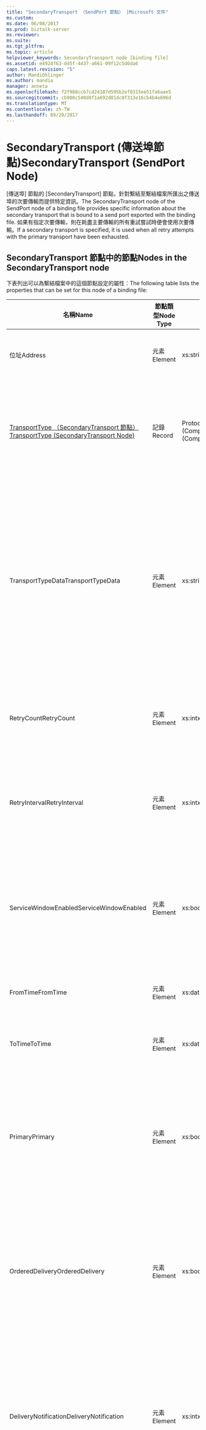 ```yaml
---
title: "SecondaryTransport （SendPort 節點） |Microsoft 文件"
ms.custom: 
ms.date: 06/08/2017
ms.prod: biztalk-server
ms.reviewer: 
ms.suite: 
ms.tgt_pltfrm: 
ms.topic: article
helpviewer_keywords: SecondaryTransport node [binding file]
ms.assetid: e4924f63-dd5f-4437-a661-09f12c5d6da6
caps.latest.revision: "5"
author: MandiOhlinger
ms.author: mandia
manager: anneta
ms.openlocfilehash: f2f988ccb7cd24187d595b2ef8315ee51fa6aae5
ms.sourcegitcommit: cb908c540d8f1a692d01dc8f313e16cb4b4e696d
ms.translationtype: MT
ms.contentlocale: zh-TW
ms.lasthandoff: 09/20/2017
---
```

# <a name="secondarytransport-sendport-node"></a><span data-ttu-id="18e93-102">SecondaryTransport (傳送埠節點)</span><span class="sxs-lookup"><span data-stu-id="18e93-102">SecondaryTransport (SendPort Node)</span></span>
<span data-ttu-id="18e93-103">[傳送埠] 節點的 [SecondaryTransport] 節點，針對繫結至繫結檔案所匯出之傳送埠的次要傳輸而提供特定資訊。</span><span class="sxs-lookup"><span data-stu-id="18e93-103">The SecondaryTransport node of the SendPort node of a binding file provides specific information about the secondary transport that is bound to a send port exported with the binding file.</span></span> <span data-ttu-id="18e93-104">如果有指定次要傳輸，則在耗盡主要傳輸的所有重試嘗試時便會使用次要傳輸。</span><span class="sxs-lookup"><span data-stu-id="18e93-104">If a secondary transport is specified, it is used when all retry attempts with the primary transport have been exhausted.</span></span>  
  
## <a name="nodes-in-the-secondarytransport-node"></a><span data-ttu-id="18e93-105">SecondaryTransport 節點中的節點</span><span class="sxs-lookup"><span data-stu-id="18e93-105">Nodes in the SecondaryTransport node</span></span>  
 <span data-ttu-id="18e93-106">下表列出可以為繫結檔案中的這個節點設定的屬性：</span><span class="sxs-lookup"><span data-stu-id="18e93-106">The following table lists the properties that can be set for this node of a binding file:</span></span>  
  
|<span data-ttu-id="18e93-107">**名稱**</span><span class="sxs-lookup"><span data-stu-id="18e93-107">**Name**</span></span>|<span data-ttu-id="18e93-108">**節點類型**</span><span class="sxs-lookup"><span data-stu-id="18e93-108">**Node Type**</span></span>|<span data-ttu-id="18e93-109">**資料類型**</span><span class="sxs-lookup"><span data-stu-id="18e93-109">**Data Type**</span></span>|<span data-ttu-id="18e93-110">**說明**</span><span class="sxs-lookup"><span data-stu-id="18e93-110">**Description**</span></span>|<span data-ttu-id="18e93-111">**限制**</span><span class="sxs-lookup"><span data-stu-id="18e93-111">**Restrictions**</span></span>|<span data-ttu-id="18e93-112">**註解**</span><span class="sxs-lookup"><span data-stu-id="18e93-112">**Comments**</span></span>|  
|--------------|-------------------|-------------------|---------------------|----------------------|------------------|  
|<span data-ttu-id="18e93-113">位址</span><span class="sxs-lookup"><span data-stu-id="18e93-113">Address</span></span>|<span data-ttu-id="18e93-114">元素</span><span class="sxs-lookup"><span data-stu-id="18e93-114">Element</span></span>|<span data-ttu-id="18e93-115">xs:string</span><span class="sxs-lookup"><span data-stu-id="18e93-115">xs:string</span></span>|<span data-ttu-id="18e93-116">指定傳輸的位址 (或 URI)。</span><span class="sxs-lookup"><span data-stu-id="18e93-116">Specifies the address (or URI) of the transport.</span></span>|<span data-ttu-id="18e93-117">不需要</span><span class="sxs-lookup"><span data-stu-id="18e93-117">Not required</span></span>|<span data-ttu-id="18e93-118">預設值：空白</span><span class="sxs-lookup"><span data-stu-id="18e93-118">Default value: empty</span></span>|  
|[<span data-ttu-id="18e93-119">TransportType （SecondaryTransport 節點）</span><span class="sxs-lookup"><span data-stu-id="18e93-119">TransportType (SecondaryTransport Node)</span></span>](../core/transporttype-secondarytransport-node.md)|<span data-ttu-id="18e93-120">記錄</span><span class="sxs-lookup"><span data-stu-id="18e93-120">Record</span></span>|<span data-ttu-id="18e93-121">ProtocolType (ComplexType)</span><span class="sxs-lookup"><span data-stu-id="18e93-121">ProtocolType (ComplexType)</span></span>|<span data-ttu-id="18e93-122">指定傳輸類型，這也是用於此傳輸的配接器名稱。</span><span class="sxs-lookup"><span data-stu-id="18e93-122">Specifies the transport type, which is also the name of the adapter used for this transport.</span></span>|<span data-ttu-id="18e93-123">不需要</span><span class="sxs-lookup"><span data-stu-id="18e93-123">Not required</span></span>|<span data-ttu-id="18e93-124">預設值：無</span><span class="sxs-lookup"><span data-stu-id="18e93-124">Default value: none</span></span>|  
|<span data-ttu-id="18e93-125">TransportTypeData</span><span class="sxs-lookup"><span data-stu-id="18e93-125">TransportTypeData</span></span>|<span data-ttu-id="18e93-126">元素</span><span class="sxs-lookup"><span data-stu-id="18e93-126">Element</span></span>|<span data-ttu-id="18e93-127">xs:string</span><span class="sxs-lookup"><span data-stu-id="18e93-127">xs:string</span></span>|<span data-ttu-id="18e93-128">指定特定於配接器的組態資訊。</span><span class="sxs-lookup"><span data-stu-id="18e93-128">Specifies configuration information specific to the adapter.</span></span>|<span data-ttu-id="18e93-129">不需要</span><span class="sxs-lookup"><span data-stu-id="18e93-129">Not required</span></span>|<span data-ttu-id="18e93-130">預設值：空白</span><span class="sxs-lookup"><span data-stu-id="18e93-130">Default value: empty</span></span><br /><br /> <span data-ttu-id="18e93-131">請參閱[整合式 BizTalk 配接器的組態屬性](../core/configuration-properties-for-integrated-biztalk-adapters.md)的配接器特定資訊可以儲存這個字串中的屬性。</span><span class="sxs-lookup"><span data-stu-id="18e93-131">See [Configuration Properties for Integrated BizTalk Adapters](../core/configuration-properties-for-integrated-biztalk-adapters.md) for adapter specific information about the properties that can be stored in this string.</span></span>|  
|<span data-ttu-id="18e93-132">RetryCount</span><span class="sxs-lookup"><span data-stu-id="18e93-132">RetryCount</span></span>|<span data-ttu-id="18e93-133">元素</span><span class="sxs-lookup"><span data-stu-id="18e93-133">Element</span></span>|<span data-ttu-id="18e93-134">xs:int</span><span class="sxs-lookup"><span data-stu-id="18e93-134">xs:int</span></span>|<span data-ttu-id="18e93-135">指定用於傳輸的配接器重試次數。</span><span class="sxs-lookup"><span data-stu-id="18e93-135">Specifies the retry count for the adapter used with the transport.</span></span>|<span data-ttu-id="18e93-136">Required</span><span class="sxs-lookup"><span data-stu-id="18e93-136">Required</span></span>|<span data-ttu-id="18e93-137">預設值：無</span><span class="sxs-lookup"><span data-stu-id="18e93-137">Default value: none</span></span>|  
|<span data-ttu-id="18e93-138">RetryInterval</span><span class="sxs-lookup"><span data-stu-id="18e93-138">RetryInterval</span></span>|<span data-ttu-id="18e93-139">元素</span><span class="sxs-lookup"><span data-stu-id="18e93-139">Element</span></span>|<span data-ttu-id="18e93-140">xs:int</span><span class="sxs-lookup"><span data-stu-id="18e93-140">xs:int</span></span>|<span data-ttu-id="18e93-141">指定用於傳輸的配接器重試間隔 (以分鐘為單位)。</span><span class="sxs-lookup"><span data-stu-id="18e93-141">Specifies the retry interval in minutes for the adapter used with the transport.</span></span>|<span data-ttu-id="18e93-142">Required</span><span class="sxs-lookup"><span data-stu-id="18e93-142">Required</span></span>|<span data-ttu-id="18e93-143">預設值：無</span><span class="sxs-lookup"><span data-stu-id="18e93-143">Default value: none</span></span>|  
|<span data-ttu-id="18e93-144">ServiceWindowEnabled</span><span class="sxs-lookup"><span data-stu-id="18e93-144">ServiceWindowEnabled</span></span>|<span data-ttu-id="18e93-145">元素</span><span class="sxs-lookup"><span data-stu-id="18e93-145">Element</span></span>|<span data-ttu-id="18e93-146">xs:boolean</span><span class="sxs-lookup"><span data-stu-id="18e93-146">xs:boolean</span></span>|<span data-ttu-id="18e93-147">指定是否已針對用於傳輸的配接器啟用服務窗口。</span><span class="sxs-lookup"><span data-stu-id="18e93-147">Specifies whether the service window is enabled for the adapter used with the transport.</span></span>|<span data-ttu-id="18e93-148">Required</span><span class="sxs-lookup"><span data-stu-id="18e93-148">Required</span></span>|<span data-ttu-id="18e93-149">預設值：無</span><span class="sxs-lookup"><span data-stu-id="18e93-149">Default value: none</span></span><br /><br /> <span data-ttu-id="18e93-150">設定為**true**如果已啟用服務窗口，否則設為**false**。</span><span class="sxs-lookup"><span data-stu-id="18e93-150">Set to **true** if service window is enabled, otherwise set to **false**.</span></span>|  
|<span data-ttu-id="18e93-151">FromTime</span><span class="sxs-lookup"><span data-stu-id="18e93-151">FromTime</span></span>|<span data-ttu-id="18e93-152">元素</span><span class="sxs-lookup"><span data-stu-id="18e93-152">Element</span></span>|<span data-ttu-id="18e93-153">xs:dateTime</span><span class="sxs-lookup"><span data-stu-id="18e93-153">xs:dateTime</span></span>|<span data-ttu-id="18e93-154">指定服務窗口的開始時間。</span><span class="sxs-lookup"><span data-stu-id="18e93-154">Specifies the start time for the service window.</span></span>|<span data-ttu-id="18e93-155">Required</span><span class="sxs-lookup"><span data-stu-id="18e93-155">Required</span></span>|<span data-ttu-id="18e93-156">預設值：無</span><span class="sxs-lookup"><span data-stu-id="18e93-156">Default value: none</span></span>|  
|<span data-ttu-id="18e93-157">ToTime</span><span class="sxs-lookup"><span data-stu-id="18e93-157">ToTime</span></span>|<span data-ttu-id="18e93-158">元素</span><span class="sxs-lookup"><span data-stu-id="18e93-158">Element</span></span>|<span data-ttu-id="18e93-159">xs:dateTime</span><span class="sxs-lookup"><span data-stu-id="18e93-159">xs:dateTime</span></span>|<span data-ttu-id="18e93-160">指定服務窗口的結束時間。</span><span class="sxs-lookup"><span data-stu-id="18e93-160">Specifies the end time for the service window.</span></span>|<span data-ttu-id="18e93-161">Required</span><span class="sxs-lookup"><span data-stu-id="18e93-161">Required</span></span>|<span data-ttu-id="18e93-162">預設值：無</span><span class="sxs-lookup"><span data-stu-id="18e93-162">Default value: none</span></span>|  
|<span data-ttu-id="18e93-163">Primary</span><span class="sxs-lookup"><span data-stu-id="18e93-163">Primary</span></span>|<span data-ttu-id="18e93-164">元素</span><span class="sxs-lookup"><span data-stu-id="18e93-164">Element</span></span>|<span data-ttu-id="18e93-165">xs:boolean</span><span class="sxs-lookup"><span data-stu-id="18e93-165">xs:boolean</span></span>|<span data-ttu-id="18e93-166">指定用於傳輸的配接器是否為主配接器。</span><span class="sxs-lookup"><span data-stu-id="18e93-166">Specifies whether the adapter used with the transport is primary.</span></span>|<span data-ttu-id="18e93-167">Required</span><span class="sxs-lookup"><span data-stu-id="18e93-167">Required</span></span>|<span data-ttu-id="18e93-168">預設值：無</span><span class="sxs-lookup"><span data-stu-id="18e93-168">Default value: none</span></span><br /><br /> <span data-ttu-id="18e93-169">設定為**true**如果主要用於傳輸的配接器，否則設為**false**。</span><span class="sxs-lookup"><span data-stu-id="18e93-169">Set to **true** if the adapter used with the transport is primary, otherwise set to **false**.</span></span>|  
|<span data-ttu-id="18e93-170">OrderedDelivery</span><span class="sxs-lookup"><span data-stu-id="18e93-170">OrderedDelivery</span></span>|<span data-ttu-id="18e93-171">元素</span><span class="sxs-lookup"><span data-stu-id="18e93-171">Element</span></span>|<span data-ttu-id="18e93-172">xs:boolean</span><span class="sxs-lookup"><span data-stu-id="18e93-172">xs:boolean</span></span>|<span data-ttu-id="18e93-173">指定用於傳輸的配接器是否會以排序的方式來傳送訊息。</span><span class="sxs-lookup"><span data-stu-id="18e93-173">Specifies whether or not the adapter used with the transport should send messages in an ordered manner.</span></span>|<span data-ttu-id="18e93-174">Required</span><span class="sxs-lookup"><span data-stu-id="18e93-174">Required</span></span>|<span data-ttu-id="18e93-175">預設值：無</span><span class="sxs-lookup"><span data-stu-id="18e93-175">Default value: none</span></span><br /><br /> <span data-ttu-id="18e93-176">設定為**true**傳輸方式是在順序中傳送訊息，否則設為**false**。</span><span class="sxs-lookup"><span data-stu-id="18e93-176">Set to **true** if the transport is to send messages in order, otherwise set to **false**.</span></span>|  
|<span data-ttu-id="18e93-177">DeliveryNotification</span><span class="sxs-lookup"><span data-stu-id="18e93-177">DeliveryNotification</span></span>|<span data-ttu-id="18e93-178">元素</span><span class="sxs-lookup"><span data-stu-id="18e93-178">Element</span></span>|<span data-ttu-id="18e93-179">xs:int</span><span class="sxs-lookup"><span data-stu-id="18e93-179">xs:int</span></span>|<span data-ttu-id="18e93-180">指定用於傳輸的配接器是否會傳回傳遞通知，指出傳輸成功。</span><span class="sxs-lookup"><span data-stu-id="18e93-180">Specifies whether or not the adapter used with the transport should return a delivery notification indicating if the transmission was successful.</span></span>|<span data-ttu-id="18e93-181">Required</span><span class="sxs-lookup"><span data-stu-id="18e93-181">Required</span></span>|<span data-ttu-id="18e93-182">預設值：無</span><span class="sxs-lookup"><span data-stu-id="18e93-182">Default value: none</span></span><br /><br /> <span data-ttu-id="18e93-183">設定為**true**傳遞通知，否則設為**false**。</span><span class="sxs-lookup"><span data-stu-id="18e93-183">Set to **true** for delivery notifications, otherwise set to **false**.</span></span>|  
|[<span data-ttu-id="18e93-184">SendHandler</span><span class="sxs-lookup"><span data-stu-id="18e93-184">SendHandler</span></span>](../core/sendhandler-secondarytransport-node.md)|<span data-ttu-id="18e93-185">記錄</span><span class="sxs-lookup"><span data-stu-id="18e93-185">Record</span></span>|<span data-ttu-id="18e93-186">SendHandlerRef (ComplexType)</span><span class="sxs-lookup"><span data-stu-id="18e93-186">SendHandlerRef (ComplexType)</span></span>|<span data-ttu-id="18e93-187">指定用於傳輸配接器的傳送處理常式。</span><span class="sxs-lookup"><span data-stu-id="18e93-187">Specify the send handler for the adapter used with the transport.</span></span>|<span data-ttu-id="18e93-188">Required</span><span class="sxs-lookup"><span data-stu-id="18e93-188">Required</span></span>|<span data-ttu-id="18e93-189">預設值：無</span><span class="sxs-lookup"><span data-stu-id="18e93-189">Default value: none</span></span>|